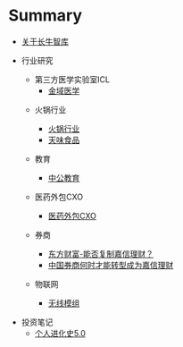 # Summary

* [关于长牛智库](README.md)
* 行业研究
  * 第三方医学实验室ICL
    * [金域医学](行业研究\第三方医学实验室ICL\金域医学\金域医学.md)

  - 火锅行业
    - [火锅行业](行业研究\火锅行业\火锅行业.md)
    - [天味食品](行业研究\火锅行业\天味食品.md)
  - 教育

    - [中公教育](行业研究\教育\中公教育.md)

  - 医药外包CXO

    - [医药外包CXO](行业研究\医药外包\医药外包CRO-CMO-CDMO.md)

  - 券商

    - [东方财富-能否复制嘉信理财？](行业研究\券商\东方财富-能否复制嘉信理财.md)
    - [中国券商何时才能转型成为嘉信理财](行业研究\券商\中国券商何时才能转型成为嘉信理财.md)

  - 物联网

    - [无线模组](行业研究\物联网\无线模组.md)

- 投资笔记
  - [个人进化史5.0](投资笔记\个人进化史5.0.md)


